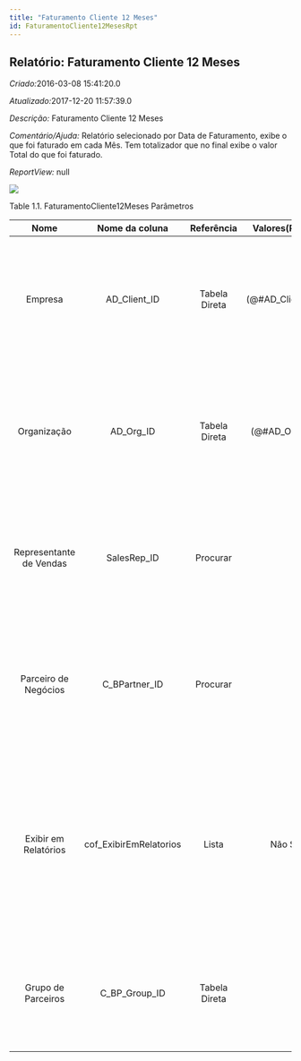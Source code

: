 ```yaml
---
title: "Faturamento Cliente 12 Meses"
id: FaturamentoCliente12MesesRpt
---
```

<div id="d101052e1" class="section chapter">

<div class="titlepage">

<div>

<div>

## Relatório: Faturamento Cliente 12 Meses

</div>

</div>

</div>

<span class="emphasis"> *Criado:*</span>2016-03-08 15:41:20.0

<span class="emphasis">*Atualizado:*</span>2017-12-20 11:57:39.0

<span class="emphasis"> *Descrição:* </span>Faturamento Cliente 12 Meses

<span class="emphasis"> *Comentário/Ajuda:* </span>Relatório selecionado
por Data de Faturamento, exibe o que foi faturado em cada Mês. Tem
totalizador que no final exibe o valor Total do que foi faturado.

<span class="emphasis"> *ReportView:* </span>null

![](/img/manual/FaturamentoCliente12Meses.png)

<div id="d101052e26" class="table">

<div class="table-title">

Table 1.1. FaturamentoCliente12Meses
Parâmetros

</div>

<div class="table-contents">

|          Nome           |     Nome da coluna      |  Referência   |   Valores(Padrão)    |                                  Descrição                                   |                                                                                                         Comentário/Ajuda                                                                                                          |
| :---------------------: | :---------------------: | :-----------: | :------------------: | :--------------------------------------------------------------------------: | :-------------------------------------------------------------------------------------------------------------------------------------------------------------------------------------------------------------------------------: |
|         Empresa         |     AD\_Client\_ID      | Tabela Direta | (@\#AD\_Client\_ID@) |                   Empresa/Locatário para esta instalação.                    |                              Uma Empresa é uma Companhia ou uma Entidade Legal (pessoa jurídica). Dados não podem ser compartilhados entre Empresas. Locatário é um sinônimo para Empresa (Client).                               |
|       Organização       |       AD\_Org\_ID       | Tabela Direta |  (@\#AD\_Org\_ID@)   |                  Entidade organizacional dentro da Empresa                   |                                    Uma "Organização" é uma unidade de sua "Empresa" ou "Entidade Legal" - os exemplos são loja, departamento. Você pode compartilhar dados entre organizações.                                    |
| Representante de Vendas |      SalesRep\_ID       |   Procurar    |                      |          Representante de Vendas ou Promotor de Vendas da Companhia          |                                   O campo "Representante de Vendas" indica o representante de vendas para esta região. Qualquer Representante de Vendas tem que ser um usuário interno válido.                                    |
|  Parceiro de Negócios   |     C\_BPartner\_ID     |   Procurar    |                      |                     Identifica um Parceiro de Negócios.                      |                               Um "Parceiro de Negócios" é qualquer um com quem você transaciona. Isto pode incluir Fornecedores, Clientes, Funcionários, Vendedores, Representantes de Venda, etc.                                |
|  Exibir em Relatórios   | cof\_ExibirEmRelatorios |     Lista     |       Não Sim        | Indica se Documentos deste TdD são ou não exibidos em relatórios do sistema. | Usado por exemplo para excluir documentos que não compõem receitas de vendas (venda de ativo imobilizado, remessas, etc) ou outras situações. Consultar documentações para saber os relatórios que interpretam ou não esta opção. |
|   Grupo de Parceiros    |    C\_BP\_Group\_ID     | Tabela Direta |                      |                        Grupo de Parceiros de Negócios                        |                                                O "Grupo de Parceiros de Negócios" oferece um método de definição dos padrões a serem usados por Parceiros de Negócios individuais.                                                |

</div>

</div>

  

</div>
